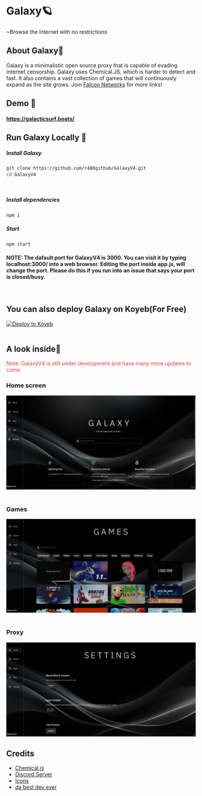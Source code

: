 # Galaxy🪐

~Browse the internet with no restrictions

## About Galaxy📑

Galaxy is a minimalistic open source proxy that is capable of evading internet censorship. Galaxy uses Chemical.JS, which is harder to detect and fast. It also contains a vast collection of games that will continuously expand as the site grows. Join [Falcon Networks](https://discord.gg/xM8FvSAttG) for more links!


## Demo 🏴󠁺󠁡󠁦󠁳󠁿

#### https://galacticsurf.boats/

## Run Galaxy Locally 🚀

##### Install Galaxy
```bash
git clone https://github.com/r480github/GalaxyV4.git
cd GalaxyV4
```


<br>

##### Install dependencies

```bash
npm i  
```

##### Start

```bash
npm start
```
#### NOTE: The dafault port for GalaxyV4 is 3000. You can visit it by typing localhost:3000/ into a web browser. Editing the port inside app.js, will change the port. Please do this if you run into an issue that says your port is closed/busy.
<br>
    
## You can also deploy Galaxy on Koyeb(For Free)
[![Deploy to Koyeb](https://www.koyeb.com/static/images/deploy/button.svg)](https://app.koyeb.com/deploy?name=galaxyv4&repository=r480github%2FGalaxyV4&branch=main&instance_type=free&regions=was&instances_min=0&autoscaling_sleep_idle_delay=300&ports=3000%3Bhttp%3B%2F&hc_protocol%5B3000%5D=tcp&hc_grace_period%5B3000%5D=5&hc_interval%5B3000%5D=30&hc_restart_limit%5B3000%5D=3&hc_timeout%5B3000%5D=5&hc_path%5B3000%5D=%2F&hc_method%5B3000%5D=get)<br>
<br>

## A look inside👀
<span style="color:rgb(212, 65, 65)"> Note: GalaxyV4 is still under development and have many more updates to come </span>
<br>

### Home screen

![Home](img/home.png)

#

### Games

![Games](img/game.png)

#

### Proxy

![Settings](img/setting.png)

## Credits

- [Chemical.js](https://github.com/chemicaljs/chemical)
- [Discord Server](https://discord.gg/xM8FvSAttG)
- [Icons](https://github.com/ionic-team/ionicons)
- [da best dev ever](https://github.com/r480github)
